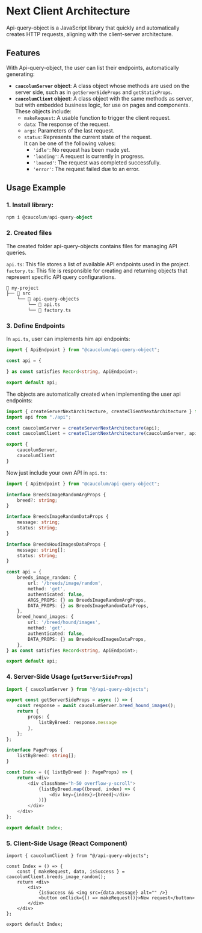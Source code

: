 # Next Client Architecture

Api-query-object is a JavaScript library that quickly and automatically creates HTTP requests, aligning with the client-server architecture.

## Features

With Api-query-object, the user can list their endpoints, automatically generating:

- **`caucolumServer` object**: A class object whose methods are used on the server side, such as in `getServerSideProps` and `getStaticProps`.
- **`caucolumClient` object**: A class object with the same methods as server, but with embedded business logic, for use on pages and components. These objects include:
  - `makeRequest`: A usable function to trigger the client request.
  - `data`: The response of the request.
  - `args`: Parameters of the last request.
  - `status`: Represents the current state of the request.  
    It can be one of the following values:
    - `'idle'`: No request has been made yet.
    - `'loading'`: A request is currently in progress.
    - `'loaded'`: The request was completed successfully.
    - `'error'`: The request failed due to an error.

## Usage Example

### 1. Install library: 

```ts
npm i @caucolum/api-query-object
```

### 2. Created files

The created folder api-query-objects contains files for managing API queries.

`api.ts`: This file stores a list of available API endpoints used in the project.
`factory.ts`: This file is responsible for creating and returning objects that represent specific API query configurations.

```txt
📁 my-project
├── 📁 src 
    └── 📁 api-query-objects
        └── 📄 api.ts
        └── 📄 factory.ts
```

### 3. Define Endpoints

In `api.ts`, user can implements him api endpoints: 

```ts
import { ApiEndpoint } from "@caucolum/api-query-object";

const api = {

} as const satisfies Record<string, ApiEndpoint>;

export default api;
```

The objects are automatically created when implementing the user api endpoints:

```ts
import { createServerNextArchitecture, createClientNextArchitecture } from "@caucolum/api-query-object";
import api from "./api";

const caucolumServer = createServerNextArchitecture(api);
const caucolumClient = createClientNextArchitecture(caucolumServer, api);

export {
    caucolumServer,
    caucolumClient
}
```

Now just include your own API in `api.ts`:

```ts
import { ApiEndpoint } from "@caucolum/api-query-object";

interface BreedsImageRandomArgProps {
    breed?: string;
}

interface BreedsImageRandomDataProps {
    message: string;
    status: string;
}

interface BreedsHoudImagesDataProps {
    message: string[];
    status: string;
}

const api = {
    breeds_image_random: {
        url: '/breeds/image/random',
        method: 'get',
        authenticated: false,
        ARGS_PROPS: {} as BreedsImageRandomArgProps,
        DATA_PROPS: {} as BreedsImageRandomDataProps,
    },
    breed_hound_images: {
        url: '/breed/hound/images',
        method: 'get',
        authenticated: false,
        DATA_PROPS: {} as BreedsHoudImagesDataProps,
    },
} as const satisfies Record<string, ApiEndpoint>;

export default api;
```

### 4. Server-Side Usage (`getServerSideProps`)

```ts
import { caucolumServer } from "@/api-query-objects";

export const getServerSideProps = async () => {
    const response = await caucolumServer.breed_hound_images();
    return {
        props: {
            listByBreed: response.message
        },
    };
};

interface PageProps {
    listByBreed: string[];
}

const Index = ({ listByBreed }: PageProps) => {
    return <div>
        <div className="h-50 overflow-y-scroll">
            {listByBreed.map((breed, index) => (
                <div key={index}>{breed}</div>
            ))}
        </div>
    </div>
};

export default Index;
```

### 5. Client-Side Usage (React Component)

```tsx
import { caucolumClient } from "@/api-query-objects";

const Index = () => {
    const { makeRequest, data, isSuccess } = caucolumClient.breeds_image_random();
    return <div>
        <div>
            {isSuccess && <img src={data.message} alt="" />}
            <button onClick={() => makeRequest()}>New request</button>
        </div>
    </div>
};

export default Index;
```